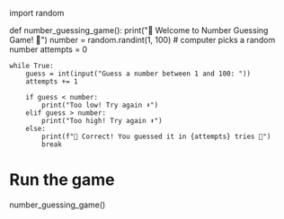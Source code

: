 import random

def number_guessing_game():
    print("🎲 Welcome to Number Guessing Game! 🎲")
    number = random.randint(1, 100)  # computer picks a random number
    attempts = 0

    while True:
        guess = int(input("Guess a number between 1 and 100: "))
        attempts += 1

        if guess < number:
            print("Too low! Try again ⬇️")
        elif guess > number:
            print("Too high! Try again ⬆️")
        else:
            print(f"🎉 Correct! You guessed it in {attempts} tries 🎉")
            break

# Run the game
number_guessing_game()
